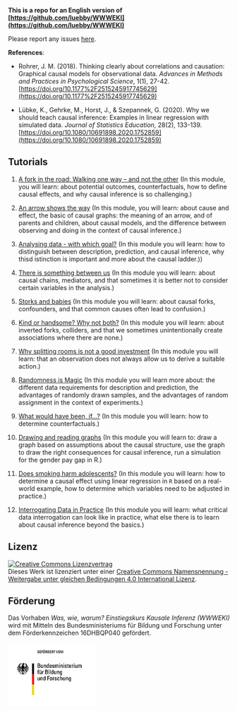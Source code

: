 **This is a repo for an English version of [https://github.com/luebby/WWWEKI](https://github.com/luebby/WWWEKI)**


Please report any issues [here](https://github.com/luebby/WWWEKI/issues).

**References**:

- Rohrer, J. M. (2018). Thinking clearly about correlations and causation: Graphical causal models for observational data. *Advances in Methods and Practices in Psychological Science*, 1(1), 27-42. [https://doi.org/10.1177%2F2515245917745629](https://doi.org/10.1177%2F2515245917745629)

- Lübke, K., Gehrke, M., Horst, J., & Szepannek, G. (2020). Why we should teach causal inference: Examples in linear regression with simulated data. *Journal of Statistics Education*, 28(2), 133-139. [https://doi.org/10.1080/10691898.2020.1752859](https://doi.org/10.1080/10691898.2020.1752859)


## Tutorials

1. [A fork in the road: Walking one way – and not the other](https://fomshinyapps.shinyapps.io/WWWEKI_Modul_01_En/) (In this module, you will learn:
about potential outcomes, counterfactuals, how to define causal effects, and why causal inference is so challenging.)

2. [An arrow shows the way](https://fomshinyapps.shinyapps.io/WWWEKI_Modul_02_En/) (In this module, you will learn: about cause and effect, the basic of causal graphs: the meaning of an arrow, and of parents and children, about causal models, and the difference between observing and doing in the context of causal inference.)

3. [Analysing data - with which goal?](https://fomshinyapps.shinyapps.io/WWWEKI_Modul_03_En/) (In this module you will learn: how to distinguish between description, prediction, and causal inference, why thisd istinction is important and more about the causal ladder.))

4. [There is something between us](https://fomshinyapps.shinyapps.io/WWWEKI_Modul_04_En/) (In this module you will learn: about causal chains, mediators, and that sometimes it is better not to consider certain variables in the analysis.)

5. [Storks and babies](https://fomshinyapps.shinyapps.io/WWWEKI_Modul_05_En/) (In this module you will learn: about causal forks, confounders, and that common causes often lead to confusion.)

6. [Kind or handsome? Why not both?](https://fomshinyapps.shinyapps.io/WWWEKI_Modul_06_En/) (In this module you will learn: about inverted forks, colliders, and that we sometimes unintentionally create associations where there are none.)

7. [Why splitting rooms is not a good investment](https://fomshinyapps.shinyapps.io/WWWEKI_Modul_07_En/) (In this module you will learn: that an observation does not always allow us to derive a suitable action.)

8. [Randomness is Magic](https://fomshinyapps.shinyapps.io/WWWEKI_Modul_08_En/) (In this module you will learn more about: the different data requirements for description and prediction, the advantages of randomly drawn samples, and the advantages of random assignment in the context of experiments.)

9. [What would have been, if...?](https://fomshinyapps.shinyapps.io/WWWEKI_Modul_09_En/) (In this module you will learn: how to determine counterfactuals.)

10. [Drawing and reading graphs](https://fomshinyapps.shinyapps.io/WWWEKI_Modul_10_En/) (In this module you will learn to: draw a graph based on assumptions about the causal structure, use the graph to draw the right consequences for causal inference, run a simulation for the gender pay gap in R.)

11. [ Does smoking harm adolescents?](https://fomshinyapps.shinyapps.io/WWWEKI_Modul_11_En/) (In this module you will learn: how to determine a causal effect using linear regression in `R` based on a real-world example, how to determine which variables need to be adjusted in practice.)

12. [Interrogating Data in Practice](https://fomshinyapps.shinyapps.io/WWWEKI_Modul_12_Em/) (In this module you will learn: what critical data interrogation can look like in practice, what else there is to learn about causal inference beyond the basics.)


## Lizenz

<a rel="license" href="http://creativecommons.org/licenses/by-sa/4.0/"><img alt="Creative Commons Lizenzvertrag" style="border-width:0" src="https://i.creativecommons.org/l/by-sa/4.0/88x31.png" /></a><br />Dieses Werk ist lizenziert unter einer <a rel="license" href="http://creativecommons.org/licenses/by-sa/4.0/">Creative Commons Namensnennung - Weitergabe unter gleichen Bedingungen 4.0 International Lizenz</a>.

## Förderung

Das Vorhaben *Was, wie, warum? Einstiegskurs Kausale Inferenz (WWWEKI)* wird mit Mitteln des Bundesministeriums für Bildung und Forschung unter dem Förderkennzeichen 16DHBQP040 gefördert.

![Logo BMBF](/images/csm_Logo-BMBF.jpg)
